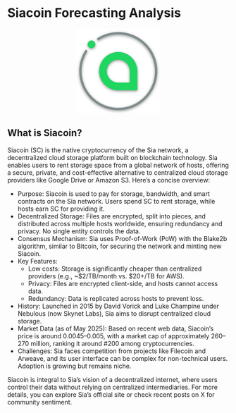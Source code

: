 # Siacoin Forecasting Analysis

<p align="center">
  <img src="./SIA.png" alt="Dashboard">
</p>

## What is Siacoin?

Siacoin (SC) is the native cryptocurrency of the Sia network, a decentralized cloud storage platform built on blockchain technology. Sia enables users to rent storage space from a global network of hosts, offering a secure, private, and cost-effective alternative to centralized cloud storage providers like Google Drive or Amazon S3. Here’s a concise overview:

- Purpose: Siacoin is used to pay for storage, bandwidth, and smart contracts on the Sia network. Users spend SC to rent storage, while hosts earn SC for providing it.
- Decentralized Storage: Files are encrypted, split into pieces, and distributed across multiple hosts worldwide, ensuring redundancy and privacy. No single entity controls the data.
- Consensus Mechanism: Sia uses Proof-of-Work (PoW) with the Blake2b algorithm, similar to Bitcoin, for securing the network and minting new Siacoin.
- Key Features:
  - Low costs: Storage is significantly cheaper than centralized providers (e.g., ~$2/TB/month vs. $20+/TB for AWS).
  - Privacy: Files are encrypted client-side, and hosts cannot access data.
  - Redundancy: Data is replicated across hosts to prevent loss.
- History: Launched in 2015 by David Vorick and Luke Champine under Nebulous (now Skynet Labs), Sia aims to disrupt centralized cloud storage.
- Market Data (as of May 2025): Based on recent web data, Siacoin’s price is around $0.0045–$0.005, with a market cap of approximately $260–$270 million, ranking it around #200 among cryptocurrencies.
- Challenges: Sia faces competition from projects like Filecoin and Arweave, and its user interface can be complex for non-technical users. Adoption is growing but remains niche.

Siacoin is integral to Sia’s vision of a decentralized internet, where users control their data without relying on centralized intermediaries. For more details, you can explore Sia’s official site or check recent posts on X for community sentiment.
